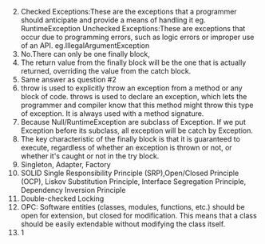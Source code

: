 
2. 
    Checked Exceptions:These are the exceptions that a programmer should anticipate and provide a means of handling it eg. RuntimeException
    Unchecked Exceptions:These are exceptions that occur due to programming errors, such as logic errors or improper use of an API. eg.IllegalArgumentException
3. No.There can only be one finally block, 
4.  The return value from the finally block will be the one that is actually returned, overriding the value from the catch block.
5.  Same answer as question #2
6. throw is used to explicitly throw an exception from a method or any block of code.
   throws is used to declare an exception, which lets the programmer and compiler know that this method might throw this type of exception. It is always used with a method signature.
7. Because Null/RuntimeException are subclass of Exception. If we put Exception before its subclass, all exception will be catch by Exception.
7.  The key characteristic of the finally block is that it is guaranteed to execute, regardless of whether an exception is thrown or not, or whether it's caught or not in the try block.
8.  Singleton, Adapter, Factory
9. SOLID
    Single Responsibility Principle (SRP),Open/Closed Principle (OCP), Liskov Substitution Principle, Interface Segregation Principle, Dependency Inversion Principle
10.  Double-checked Locking
11. OPC:  Software entities (classes, modules, functions, etc.) should be open for extension, but closed for modification. This means that a class should be easily extendable without modifying the class itself.
12. 1

